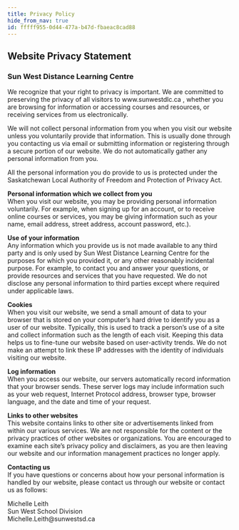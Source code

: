 ```yaml
---
title: Privacy Policy
hide_from_nav: true
id: fffff955-0d44-477a-b47d-fbaeac8cad88
---
```

 <h2>Website Privacy Statement</h2>

<h3>Sun West Distance Learning Centre</h3>

<p>We recognize that your right to privacy is important. We are committed to preserving the privacy of all visitors to www.sunwestdlc.ca , whether you are browsing for information or accessing courses and resources, or receiving services from us electronically.</p>

<p>We will not collect personal information from you when you visit our website unless you voluntarily provide that information. This is usually done through you contacting us via email or submitting information or registering through a secure portion of our website. We do not automatically gather any personal information from you.</p>

<p>All the personal information you do provide to us is protected under the Saskatchewan Local Authority of Freedom and Protection of Privacy Act.</p>

<p><strong>Personal information which we collect from you</strong><br />
When you visit our website, you may be providing personal information voluntarily. For example, when signing up for an account, or to receive online courses or services, you may be giving information such as your name, email address, street address, account password, etc.).</p>

<p><strong>Use of your information</strong><br />
Any information which you provide us is not made available to any third party and is only used by Sun West Distance Learning Centre for the purposes for which you provided it, or any other reasonably incidental purpose. For example, to contact you and answer your questions, or provide resources and services that you have requested. We do not disclose any personal information to third parties except where required under applicable laws.</p>

<p><strong>Cookies</strong><br />
When you visit our website, we send a small amount of data to your browser that is stored on your computer’s hard drive to identify you as a user of our website. Typically, this is used to track a person’s use of a site and collect information such as the length of each visit. Keeping this data helps us to fine-tune our website based on user-activity trends. We do not make an attempt to link these IP addresses with the identity of individuals visiting our website.</p>

<p><strong>Log information</strong><br />
When you access our website, our servers automatically record information that your browser sends. These server logs may include information such as your web request, Internet Protocol address, browser type, browser language, and the date and time of your request.</p>

<p><strong>Links to other websites</strong><br />
This website contains links to other site or advertisements linked from within our various services. We are not responsible for the content or the privacy practices of other websites or organizations. You are encouraged to examine each site’s privacy policy and disclaimers, as you are then leaving our website and our information management practices no longer apply.</p>

<p><strong>Contacting us</strong><br />
If you have questions or concerns about how your personal information is handled by our website, please contact us through our website or contact us as follows:</p>

<p>Michelle Leith<br />
Sun West School Division<br />
Michelle.Leith@sunwestsd.ca</p>